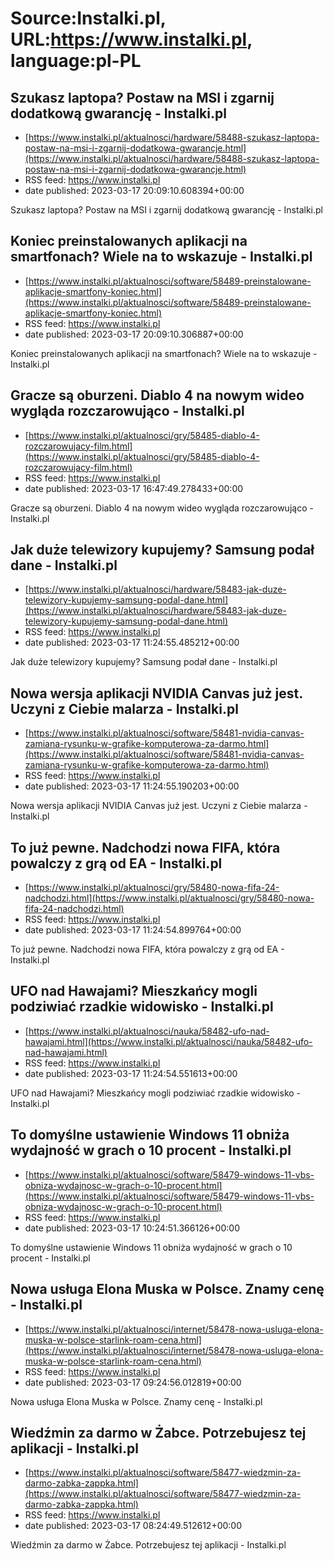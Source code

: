 # Source:Instalki.pl, URL:https://www.instalki.pl, language:pl-PL

## Szukasz laptopa? Postaw na MSI i zgarnij dodatkową gwarancję - Instalki.pl
 - [https://www.instalki.pl/aktualnosci/hardware/58488-szukasz-laptopa-postaw-na-msi-i-zgarnij-dodatkowa-gwarancje.html](https://www.instalki.pl/aktualnosci/hardware/58488-szukasz-laptopa-postaw-na-msi-i-zgarnij-dodatkowa-gwarancje.html)
 - RSS feed: https://www.instalki.pl
 - date published: 2023-03-17 20:09:10.608394+00:00

Szukasz laptopa? Postaw na MSI i zgarnij dodatkową gwarancję - Instalki.pl

## Koniec preinstalowanych aplikacji na smartfonach? Wiele na to wskazuje - Instalki.pl
 - [https://www.instalki.pl/aktualnosci/software/58489-preinstalowane-aplikacje-smartfony-koniec.html](https://www.instalki.pl/aktualnosci/software/58489-preinstalowane-aplikacje-smartfony-koniec.html)
 - RSS feed: https://www.instalki.pl
 - date published: 2023-03-17 20:09:10.306887+00:00

Koniec preinstalowanych aplikacji na smartfonach? Wiele na to wskazuje - Instalki.pl

## Gracze są oburzeni. Diablo 4 na nowym wideo wygląda rozczarowująco - Instalki.pl
 - [https://www.instalki.pl/aktualnosci/gry/58485-diablo-4-rozczarowujacy-film.html](https://www.instalki.pl/aktualnosci/gry/58485-diablo-4-rozczarowujacy-film.html)
 - RSS feed: https://www.instalki.pl
 - date published: 2023-03-17 16:47:49.278433+00:00

Gracze są oburzeni. Diablo 4 na nowym wideo wygląda rozczarowująco - Instalki.pl

## Jak duże telewizory kupujemy? Samsung podał dane - Instalki.pl
 - [https://www.instalki.pl/aktualnosci/hardware/58483-jak-duze-telewizory-kupujemy-samsung-podal-dane.html](https://www.instalki.pl/aktualnosci/hardware/58483-jak-duze-telewizory-kupujemy-samsung-podal-dane.html)
 - RSS feed: https://www.instalki.pl
 - date published: 2023-03-17 11:24:55.485212+00:00

Jak duże telewizory kupujemy? Samsung podał dane - Instalki.pl

## Nowa wersja aplikacji NVIDIA Canvas już jest. Uczyni z Ciebie malarza - Instalki.pl
 - [https://www.instalki.pl/aktualnosci/software/58481-nvidia-canvas-zamiana-rysunku-w-grafike-komputerowa-za-darmo.html](https://www.instalki.pl/aktualnosci/software/58481-nvidia-canvas-zamiana-rysunku-w-grafike-komputerowa-za-darmo.html)
 - RSS feed: https://www.instalki.pl
 - date published: 2023-03-17 11:24:55.190203+00:00

Nowa wersja aplikacji NVIDIA Canvas już jest. Uczyni z Ciebie malarza - Instalki.pl

## To już pewne. Nadchodzi nowa FIFA, która powalczy z grą od EA - Instalki.pl
 - [https://www.instalki.pl/aktualnosci/gry/58480-nowa-fifa-24-nadchodzi.html](https://www.instalki.pl/aktualnosci/gry/58480-nowa-fifa-24-nadchodzi.html)
 - RSS feed: https://www.instalki.pl
 - date published: 2023-03-17 11:24:54.899764+00:00

To już pewne. Nadchodzi nowa FIFA, która powalczy z grą od EA - Instalki.pl

## UFO nad Hawajami? Mieszkańcy mogli podziwiać rzadkie widowisko - Instalki.pl
 - [https://www.instalki.pl/aktualnosci/nauka/58482-ufo-nad-hawajami.html](https://www.instalki.pl/aktualnosci/nauka/58482-ufo-nad-hawajami.html)
 - RSS feed: https://www.instalki.pl
 - date published: 2023-03-17 11:24:54.551613+00:00

UFO nad Hawajami? Mieszkańcy mogli podziwiać rzadkie widowisko - Instalki.pl

## To domyślne ustawienie Windows 11 obniża wydajność w grach o 10 procent - Instalki.pl
 - [https://www.instalki.pl/aktualnosci/software/58479-windows-11-vbs-obniza-wydajnosc-w-grach-o-10-procent.html](https://www.instalki.pl/aktualnosci/software/58479-windows-11-vbs-obniza-wydajnosc-w-grach-o-10-procent.html)
 - RSS feed: https://www.instalki.pl
 - date published: 2023-03-17 10:24:51.366126+00:00

To domyślne ustawienie Windows 11 obniża wydajność w grach o 10 procent - Instalki.pl

## Nowa usługa Elona Muska w Polsce. Znamy cenę - Instalki.pl
 - [https://www.instalki.pl/aktualnosci/internet/58478-nowa-usluga-elona-muska-w-polsce-starlink-roam-cena.html](https://www.instalki.pl/aktualnosci/internet/58478-nowa-usluga-elona-muska-w-polsce-starlink-roam-cena.html)
 - RSS feed: https://www.instalki.pl
 - date published: 2023-03-17 09:24:56.012819+00:00

Nowa usługa Elona Muska w Polsce. Znamy cenę - Instalki.pl

## Wiedźmin za darmo w Żabce. Potrzebujesz tej aplikacji - Instalki.pl
 - [https://www.instalki.pl/aktualnosci/software/58477-wiedzmin-za-darmo-zabka-zappka.html](https://www.instalki.pl/aktualnosci/software/58477-wiedzmin-za-darmo-zabka-zappka.html)
 - RSS feed: https://www.instalki.pl
 - date published: 2023-03-17 08:24:49.512612+00:00

Wiedźmin za darmo w Żabce. Potrzebujesz tej aplikacji - Instalki.pl

